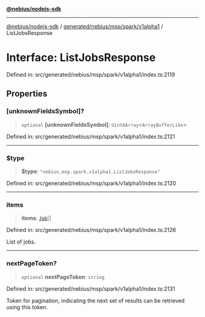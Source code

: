 [**@nebius/nodejs-sdk**](../../../../../../README.md)

---

[@nebius/nodejs-sdk](../../../../../../README.md) / [generated/nebius/msp/spark/v1alpha1](../README.md) / ListJobsResponse

# Interface: ListJobsResponse

Defined in: src/generated/nebius/msp/spark/v1alpha1/index.ts:2119

## Properties

### \[unknownFieldsSymbol\]?

> `optional` **\[unknownFieldsSymbol\]**: `Uint8Array`\<`ArrayBufferLike`\>

Defined in: src/generated/nebius/msp/spark/v1alpha1/index.ts:2121

---

### $type

> **$type**: `"nebius.msp.spark.v1alpha1.ListJobsResponse"`

Defined in: src/generated/nebius/msp/spark/v1alpha1/index.ts:2120

---

### items

> **items**: [`Job`](Job.md)[]

Defined in: src/generated/nebius/msp/spark/v1alpha1/index.ts:2126

List of jobs.

---

### nextPageToken?

> `optional` **nextPageToken**: `string`

Defined in: src/generated/nebius/msp/spark/v1alpha1/index.ts:2131

Token for pagination, indicating the next set of results can be retrieved using this token.
